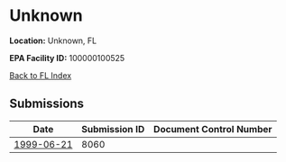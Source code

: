 # Unknown

**Location:** Unknown, FL

**EPA Facility ID:** 100000100525

[Back to FL Index](../../index.md)

## Submissions

| Date | Submission ID | Document Control Number |
|------|--------------|-------------------------|
| [1999-06-21](submissions/8060.md) | 8060 |  |
